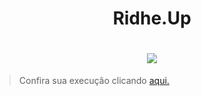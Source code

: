 <h1 align="center">Ridhe.Up</h1>

<h1 align="center"><img src="https://github.com/MichelBNasc/strONG/blob/main/img/icons/strONG_loco.jpg"></h1>


>Confira sua execução clicando [aqui.](https://michelbnasc.github.io/strONG/)
